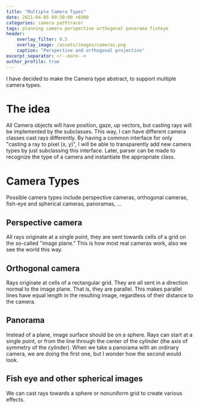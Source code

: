 ```yaml
---
title: "Multiple Camera Types"
date: 2021-04-05 09:30:00 +0300
categories: camera pathtracer
tags: planning camera perspective orthogonal panorama fisheye
header:
    overlay_filter: 0.5
    overlay_image: /assets/images/cameras.png
    caption: "Perspective and orthogonal projection"
excerpt_separator: <!--more-->
author_profile: true
---
```


I have decided to make the Camera type abstract, to support multiple camera types.

<!--more-->

# The idea

All Camera objects will have position, gaze, up vectors, but casting rays will be implemented by the subclasses. This way, I can have different camera classes cast rays differently. By having a common interface for only "casting a ray to pixel (x, y)", I will be able to transparently add new camera types by just subclassing this interface. Later, parser can be made to recognize the type of a camera and instantiate the appropriate class.

# Camera Types

Possible camera types include perspective cameras, orthogonal cameras, fish-eye and spherical cameras, panoramas, ...

## Perspective camera

All rays originate at a single point, they are sent towards cells of a grid on the so-called "image plane." This is how most real cameras work, also we see the world this way.

## Orthogonal camera

Rays originate at cells of a rectangular grid. They are all sent in a direction normal to the image plane. That is, they are parallel. This makes parallel lines have equal length in the resulting image, regardless of their distance to the camera.

## Panorama

Instead of a plane, image surface should be on a sphere. Rays can start at a single point, or from the line through the center of the cylinder (the axis of symmetry of the cylinder). When we take a panorama with an ordinary camera, we are doing the first one, but I wonder how the second would look.

## Fish eye and other spherical images

We can cast rays towards a sphere or nonuniform grid to create various effects.